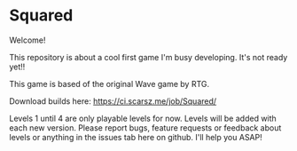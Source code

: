 # Squared


Welcome!

This repository is about a cool first game I'm busy developing. It's not ready yet!!

This game is based of the original Wave game by RTG.

Download builds here:
https://ci.scarsz.me/job/Squared/

Levels 1 until 4 are only playable levels for now. Levels will be added with each new version.
Please report bugs, feature requests or feedback about levels or anything in the issues tab here on github.
I'll help you ASAP!

